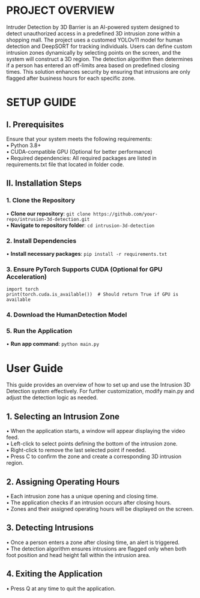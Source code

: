 # PROJECT OVERVIEW  
Intruder Detection by 3D Barrier is an AI-powered system designed to detect unauthorized access in a predefined 3D intrusion zone within a shopping mall. The project uses a customed YOLOv11 model for human detection and DeepSORT for tracking individuals. Users can define custom intrusion zones dynamically by selecting points on the screen, and the system will construct a 3D region. The detection algorithm then determines if a person has entered an off-limits area based on predefined closing times. This solution enhances security by ensuring that intrusions are only flagged after business hours for each specific zone.  
# SETUP GUIDE  
## I. Prerequisites  
Ensure that your system meets the following requirements:  
•	Python 3.8+  
•	CUDA-compatible GPU (Optional for better performance)  
•	Required dependencies: All required packages are listed in requirements.txt file that located in folder code.    
## II. Installation Steps  
### 1. Clone the Repository  
• **Clone our repository**: `git clone https://github.com/your-repo/intrusion-3d-detection.git`  
• **Navigate to repository folder**: `cd intrusion-3d-detection`
### 2. Install Dependencies  
• **Install necessary packages**: `pip install -r requirements.txt`
### 3. Ensure PyTorch Supports CUDA (Optional for GPU Acceleration)  
```
import torch  
print(torch.cuda.is_available())  # Should return True if GPU is available
```
### 4. Download the HumanDetection Model  
### 5. Run the Application  
• **Run app command**: `python main.py`
# User Guide  
This guide provides an overview of how to set up and use the Intrusion 3D Detection system effectively. For further customization, modify main.py and adjust the detection logic as needed.  
## 1. Selecting an Intrusion Zone  
•	When the application starts, a window will appear displaying the video feed.  
•	Left-click to select points defining the bottom of the intrusion zone.  
•	Right-click to remove the last selected point if needed.  
•	Press C to confirm the zone and create a corresponding 3D intrusion region.   
## 2. Assigning Operating Hours  
•	Each intrusion zone has a unique opening and closing time.  
•	The application checks if an intrusion occurs after closing hours.  
•	Zones and their assigned operating hours will be displayed on the screen.  
## 3. Detecting Intrusions  
•	Once a person enters a zone after closing time, an alert is triggered.  
•	The detection algorithm ensures intrusions are flagged only when both foot position and head height fall within the intrusion area.  
## 4. Exiting the Application
•	Press Q at any time to quit the application.    




